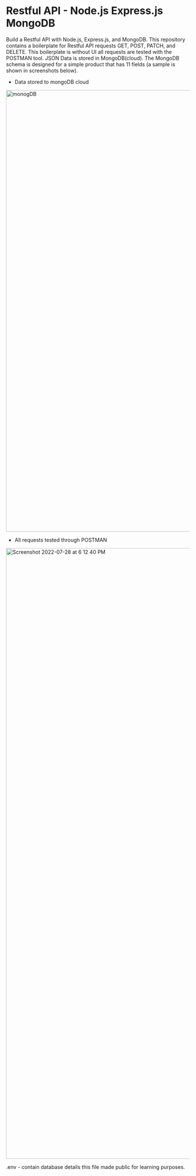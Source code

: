 # Restful API - Node.js Express.js MongoDB

Build a Restful API with Node.js, Express.js, and MongoDB. This repository contains a boilerplate for Restful API requests GET, POST, PATCH, and DELETE. This boilerplate is without UI all requests are tested with the POSTMAN tool. JSON Data is stored in MongoDB(cloud). The MongoDB schema is designed for a simple product that has 11 fields (a sample is shown in screenshots below).
    
  - Data stored to mongoDB cloud
  
 <img width="1207" alt="monogDB" src="https://user-images.githubusercontent.com/54082156/181512879-ec669146-93ae-4264-97e8-5a84a334ac31.png">

 
 - All requests tested through POSTMAN

 <img width="1669" alt="Screenshot 2022-07-28 at 6 12 40 PM" src="https://user-images.githubusercontent.com/54082156/181513701-48372b77-0ec6-4206-953c-a35237e40f87.png">

 
 
 .env - contain database details this file made public for learning purposes.
